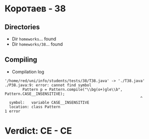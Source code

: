 # Коротаев - 38
## Directories
- Dir `homeworks`... found
- Dir `homeworks/38`... found
## Compiling
- Compilation log
```
'/home/red/uni/info/students/tests/38/T38.java' -> './T38.java'
./P38.java:9: error: cannot find symbol
		Pattern p = Pattern.compile("\\bg(o+)gle\\b", Pattern.CASE__INSENSITIVE);
		                                                     ^
  symbol:   variable CASE__INSENSITIVE
  location: class Pattern
1 error

```
# Verdict: **CE** - CE
